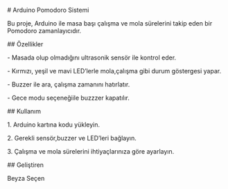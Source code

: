 \# Arduino Pomodoro Sistemi



Bu proje, Arduino ile masa başı çalışma ve mola sürelerini takip eden bir Pomodoro zamanlayıcıdır.



\## Özellikler



\- Masada olup olmadığını ultrasonik sensör ile kontrol eder.

\- Kırmızı, yeşil ve mavi LED’lerle mola,çalışma gibi durum göstergesi yapar.

\- Buzzer ile ara, çalışma zamanını hatırlatır.

\- Gece modu seçeneğiile buzzzer kapatılır.



\## Kullanım



1\. Arduino kartına kodu yükleyin.  

2\. Gerekli sensör,buzzer ve LED’leri bağlayın.  

3\. Çalışma ve mola sürelerini ihtiyaçlarınıza göre ayarlayın.



\## Geliştiren



Beyza Seçen  



